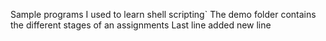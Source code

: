 Sample programs I used to learn shell scripting`
The demo folder contains the different stages of an assignments
Last line
added new line

